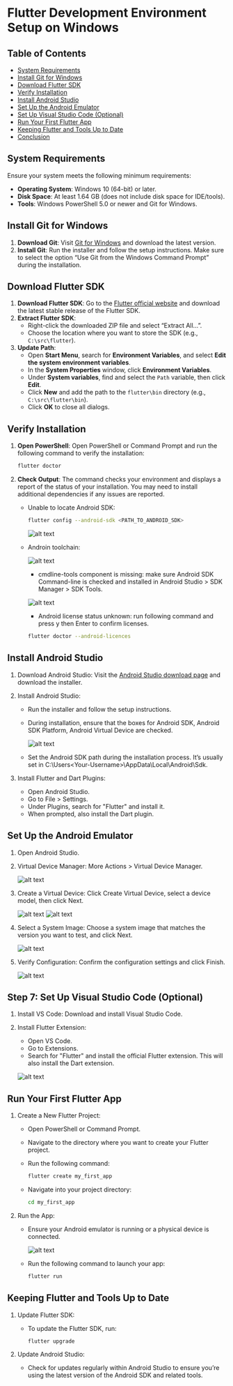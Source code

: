 # Flutter Development Environment Setup on Windows

## Table of Contents

- [System Requirements](#system-requirements)
- [Install Git for Windows](#install-git-for-windows)
- [Download Flutter SDK](#download-flutter-sdk)
- [Verify Installation](#verify-installation)
- [Install Android Studio](#install-android-studio)
- [Set Up the Android Emulator](#set-up-the-android-emulator)
- [Set Up Visual Studio Code (Optional)](#set-up-visual-studio-code-optional)
- [Run Your First Flutter App](#run-your-first-flutter-app)
- [Keeping Flutter and Tools Up to Date](#keeping-flutter-and-tools-up-to-date)
- [Conclusion](#conclusion)

## System Requirements

Ensure your system meets the following minimum requirements:

- **Operating System**: Windows 10 (64-bit) or later.
- **Disk Space**: At least 1.64 GB (does not include disk space for IDE/tools).
- **Tools**: Windows PowerShell 5.0 or newer and Git for Windows.

## Install Git for Windows

1. **Download Git**: Visit [Git for Windows](https://git-scm.com/) and download the latest version.
2. **Install Git**: Run the installer and follow the setup instructions. Make sure to select the option “Use Git from the Windows Command Prompt” during the installation.

## Download Flutter SDK

1. **Download Flutter SDK**: Go to the [Flutter official website](https://flutter.dev/docs/get-started/install/windows) and download the latest stable release of the Flutter SDK.
2. **Extract Flutter SDK**:
   - Right-click the downloaded ZIP file and select “Extract All…”.
   - Choose the location where you want to store the SDK (e.g., `C:\src\flutter`).
3. **Update Path**:
   - Open **Start Menu**, search for **Environment Variables**, and select **Edit the system environment variables**.
   - In the **System Properties** window, click **Environment Variables**.
   - Under **System variables**, find and select the `Path` variable, then click **Edit**.
   - Click **New** and add the path to the `flutter\bin` directory (e.g., `C:\src\flutter\bin`).
   - Click **OK** to close all dialogs.

## Verify Installation

1. **Open PowerShell**: Open PowerShell or Command Prompt and run the following command to verify the installation:

   ```bash
   flutter doctor
   ```

2. **Check Output**: The command checks your environment and displays a report of the status of your installation. You may need to install additional dependencies if any issues are reported.

   - Unable to locate Android SDK:

      ```bash
      flutter config --android-sdk <PATH_TO_ANDROID_SDK>
      ```

      ![alt text](./img/Screenshot%202024-09-04%20115737.png "image")

   - Androin toolchain:

      ![alt text](./img/Screenshot%202024-09-04%20120054.png "image")

      - cmdline-tools component is missing: make sure Android SDK Command-line is checked and installed in Android Studio > SDK Manager > SDK Tools.

      ![alt text](./img/Screenshot%202024-09-04%20151556.png "image")

      - Android license status unknown: run following command and press y then Enter to confirm licenses.

      ```bash
      flutter doctor --android-licences
      ```

## Install Android Studio

1. Download Android Studio: Visit the [Android Studio download page](https://developer.android.com/studio) and download the installer.

2. Install Android Studio:

   - Run the installer and follow the setup instructions.
   - During installation, ensure that the boxes for Android SDK, Android SDK Platform, Android Virtual Device are checked.

      ![alt text](./img/Screenshot%202024-09-04%20105452.png "image")

   - Set the Android SDK path during the installation process. It’s usually set in C:\Users\<Your-Username>\AppData\Local\Android\Sdk.

3. Install Flutter and Dart Plugins:

   - Open Android Studio.
   - Go to File > Settings.
   - Under Plugins, search for "Flutter" and install it.
   - When prompted, also install the Dart plugin.

## Set Up the Android Emulator

1. Open Android Studio.
2. Virtual Device Manager: More Actions > Virtual Device Manager.

   ![alt text](./img/Screenshot%202024-09-04%20152832.png "image")

3. Create a Virtual Device: Click Create Virtual Device, select a device model, then click Next.

   ![alt text](./img/Screenshot%202024-09-04%20151722.png "image")
   ![alt text](./img/Screenshot%202024-09-04%20152604.png "image")

4. Select a System Image: Choose a system image that matches the version you want to test, and click Next.

   ![alt text](./img/Screenshot%202024-09-04%20152610.png "image")

5. Verify Configuration: Confirm the configuration settings and click Finish.

   ![alt text](./img/Screenshot%202024-09-04%20152616.png "image")

## Step 7: Set Up Visual Studio Code (Optional)

1. Install VS Code: Download and install Visual Studio Code.
2. Install Flutter Extension:
   - Open VS Code.
   - Go to Extensions.
   - Search for "Flutter" and install the official Flutter extension. This will also install the Dart extension.

   ![alt text](./img/Screenshot%202024-09-04%20150605.png "image")

## Run Your First Flutter App

1. Create a New Flutter Project:
   - Open PowerShell or Command Prompt.
   - Navigate to the directory where you want to create your Flutter project.
   - Run the following command:

      ```bash
      flutter create my_first_app
      ```

   - Navigate into your project directory:

      ```bash
      cd my_first_app
      ```

2. Run the App:

   - Ensure your Android emulator is running or a physical device is connected.

      ![alt text](./img/Screenshot%202024-09-04%20153413.png "image")

   - Run the following command to launch your app:

      ```bash
      flutter run
      ```

## Keeping Flutter and Tools Up to Date

1. Update Flutter SDK:

   - To update the Flutter SDK, run:

      ```bash
      flutter upgrade
      ```

2. Update Android Studio:
   - Check for updates regularly within Android Studio to ensure you’re using the latest version of the Android SDK and related tools.
